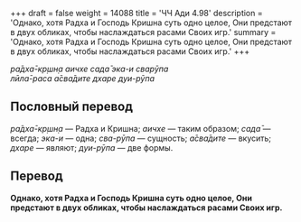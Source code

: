 +++
draft = false
weight = 14088
title = 'ЧЧ Ади 4.98'
description = 'Однако, хотя Радха и Господь Кришна суть одно целое, Они предстают в двух обликах, чтобы наслаждаться расами Своих игр.'
summary = 'Однако, хотя Радха и Господь Кришна суть одно целое, Они предстают в двух обликах, чтобы наслаждаться расами Своих игр.'
+++

_ра̄дха̄-кр̣шн̣а аичхе сада̄ эка-и сварӯпа  
лӣла̄-раса а̄сва̄дите дхаре дуи-рӯпа_

## Пословный перевод

_ра̄дха̄_\-_кр̣шн̣а_ — Радха и Кришна; _аичхе_ — таким образом; _сада̄_ — всегда; _эка_\-_и_ — одна; _сва_\-_рӯпа_ — сущность; _а̄сва̄дите_ — вкусить; _дхаре_ — являют; _дуи_\-_рӯпа_ — две формы.

## Перевод

**Однако, хотя Радха и Господь Кришна суть одно целое, Они предстают в двух обликах, чтобы наслаждаться расами Своих игр.**
